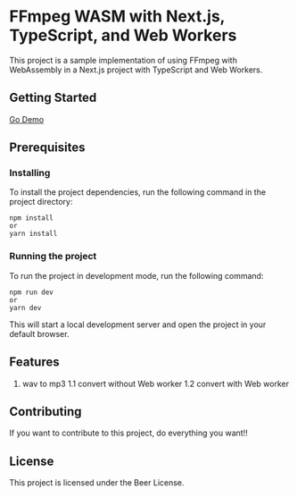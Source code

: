 # FFmpeg WASM with Next.js, TypeScript, and Web Workers

This project is a sample implementation of using FFmpeg with WebAssembly in a Next.js project with TypeScript and Web Workers.

## Getting Started

[Go Demo](https://nextjs-webworker-ffmpegwasm.vercel.app/)

## Prerequisites

### Installing

To install the project dependencies, run the following command in the project directory:

```
npm install
or
yarn install
```

### Running the project

To run the project in development mode, run the following command:

```
npm run dev
or
yarn dev
```

This will start a local development server and open the project in your default browser.

## Features

1.  wav to mp3
    1.1 convert without Web worker
    1.2 convert with Web worker

## Contributing

If you want to contribute to this project, do everything you want!!

## License

This project is licensed under the Beer License.
